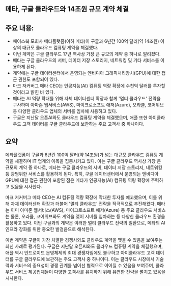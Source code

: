 ## 메타, 구글 클라우드와 14조원 규모 계약 체결

## 주요 내용:
*   페이스북 모회사 메타플랫폼(이하 메타)이 구글과 6년간 100억 달러(약 14조원) 이상의 대규모 클라우드 컴퓨팅 계약을 체결했다.
*   이번 계약은 구글 클라우드 17년 역사상 가장 큰 규모의 계약 중 하나로 알려졌다.
*   메타는 구글 클라우드의 서버, 데이터 저장 스토리지, 네트워킹 및 기타 서비스를 이용하게 된다.
*   계약에는 구글 데이터센터에서 운영되는 엔비디아 그래픽처리장치(GPU)에 대한 접근 권한도 포함되어 있다.
*   마크 저커버그 메타 CEO는 인공지능(AI) 컴퓨팅 역량 확장에 수천억 달러를 투자할 것이라고 밝힌 바 있다.
*   메타는 AI 역량 확대를 위해 자체 데이터센터 확장과 함께 '멀티 클라우드' 전략을 구사하며 아마존 웹서비스(AWS), 마이크로소프트 애저(Azure), 오라클, 코어위브 등 다양한 클라우드 업체의 서버를 임차해 사용하고 있다.
*   구글은 지난달 오픈AI와도 클라우드 컴퓨팅 계약을 체결했으며, 애플 또한 아이클라우드 고객 데이터를 구글 클라우드에 보관하는 주요 고객사 중 하나이다.

## 요약
메타플랫폼이 구글과 6년간 100억 달러(약 14조원)가 넘는 대규모 클라우드 컴퓨팅 계약을 체결하며 IT 업계의 이목을 집중시키고 있다. 이는 구글 클라우드 역사상 가장 큰 규모의 계약 중 하나로, 메타는 구글 클라우드의 서버, 데이터 저장 스토리지, 네트워킹 등 광범위한 서비스를 활용하게 된다. 특히, 구글 데이터센터에서 운영되는 엔비디아 GPU에 대한 접근 권한이 포함된 점은 메타가 인공지능(AI) 컴퓨팅 역량 확장에 주력하고 있음을 시사한다.

마크 저커버그 메타 CEO는 AI 컴퓨팅 역량 확장에 막대한 투자를 예고했으며, 이를 위해 자체 데이터센터 확장과 더불어 '멀티 클라우드' 전략을 적극적으로 추진해왔다. 메타는 이미 아마존 웹서비스(AWS), 마이크로소프트 애저(Azure) 등 주요 클라우드 서비스는 물론, 오라클, 코어위브와도 계약을 맺어 서버를 임차하는 등 다양한 클라우드 환경을 활용하고 있다. 이번 구글과의 계약은 이러한 멀티 클라우드 전략의 일환으로, 메타의 AI 인프라 강화를 위한 중요한 발걸음으로 해석된다.

이번 계약은 구글이 가장 치열한 경쟁사와도 클라우드 계약을 맺을 수 있음을 보여주는 최신 사례로 평가된다. 구글은 지난달 오픈AI와도 클라우드 컴퓨팅 계약을 체결했으며, 애플 역시 안드로이드 운영체제의 최대 경쟁자임에도 불구하고 아이클라우드 고객 데이터를 구글 클라우드에 보관하는 주요 고객사 중 하나이다. 이는 클라우드 시장에서 기술력과 서비스의 중요성이 경쟁 관계를 넘어선 협력으로 이어질 수 있음을 보여주며, 클라우드 서비스 제공업체들이 다양한 고객사를 유치하기 위해 유연한 전략을 펼치고 있음을 시사한다.